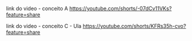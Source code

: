 link do video - conceito A
https://youtube.com/shorts/-07dCv11VKs?feature=share

link do video - conceito C - Ula
https://youtube.com/shorts/KFRs35h-cvo?feature=share
